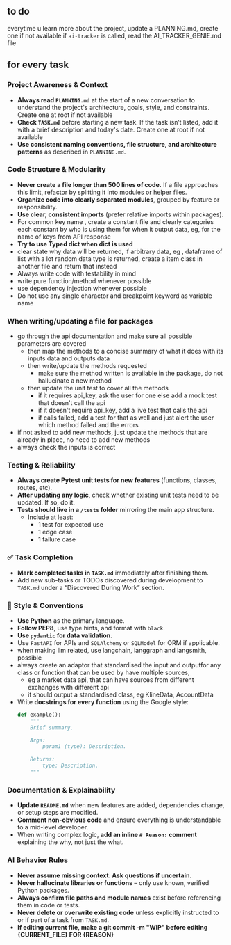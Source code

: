 
## to do
everytime u learn more about the project, update a PLANNING.md, create one if not available
if `ai-tracker` is called, read the AI_TRACKER_GENIE.md file

## for every task
### Project Awareness & Context
- **Always read `PLANNING.md`** at the start of a new conversation to understand the project's architecture, goals, style, and constraints. Create one at root if not available
- **Check `TASK.md`** before starting a new task. If the task isn’t listed, add it with a brief description and today's date. Create one at root if not available
- **Use consistent naming conventions, file structure, and architecture patterns** as described in `PLANNING.md`.

### Code Structure & Modularity
- **Never create a file longer than 500 lines of code.** If a file approaches this limit, refactor by splitting it into modules or helper files.
- **Organize code into clearly separated modules**, grouped by feature or responsibility.
- **Use clear, consistent imports** (prefer relative imports within packages).
- For common key name , create a constant file and clearly categories each constant by who is using them for when it output data, eg, for the name of keys from API response
- **Try to use Typed dict when dict is used**
- clear state why data will be returned, if arbitrary data, eg , dataframe of list with a lot random data type is returned, create a item class in another file and return that instead
- Always write code with testability in mind
- write pure function/method whenever possible
- use dependency injection whenever possible
- Do not use any single charactor and breakpoint keyword as variable name

### When writing/updating a file for packages
- go through the api documentation and make sure all possible parameters are covered
    - then map the methods to a concise summary of what it does with its inputs data and outputs data
    - then write/update the methods requested
        - make sure the method written is available in the package, do not hallucinate a new method
    - then update the unit test to cover all the methods
        - if it requires api_key, ask the user for one else add a mock test that doesn't call the api
        - if it doesn't require api_key, add a live test that calls the api
        - if calls failed, add a test for that as well and just alert the user which method failed and the errors
- if not asked to add new methods, just update the methods that are already in place, no need to add new methods
- always check the inputs is correct

### Testing & Reliability
- **Always create Pytest unit tests for new features** (functions, classes, routes, etc).
- **After updating any logic**, check whether existing unit tests need to be updated. If so, do it.
- **Tests should live in a `/tests` folder** mirroring the main app structure.
  - Include at least:
    - 1 test for expected use
    - 1 edge case
    - 1 failure case

### ✅ Task Completion
- **Mark completed tasks in `TASK.md`** immediately after finishing them.
- Add new sub-tasks or TODOs discovered during development to `TASK.md` under a “Discovered During Work” section.

### 📎 Style & Conventions
- **Use Python** as the primary language.
- **Follow PEP8**, use type hints, and format with `black`.
- **Use `pydantic` for data validation**.
- Use `FastAPI` for APIs and `SQLAlchemy` or `SQLModel` for ORM if applicable.
- when making llm related, use langchain, langgraph and langsmith, possible
- always create an adaptor that standardised the input and outputfor any class or function that can be used by have multiple sources, 
    - eg a market data api, that can have sources from different exchanges with different api
    - it should output a standardised class, eg KlineData, AccountData
- Write **docstrings for every function** using the Google style:
  ```python
  def example():
      """
      Brief summary.

      Args:
          param1 (type): Description.

      Returns:
          type: Description.
      """
  ```

### Documentation & Explainability
- **Update `README.md`** when new features are added, dependencies change, or setup steps are modified.
- **Comment non-obvious code** and ensure everything is understandable to a mid-level developer.
- When writing complex logic, **add an inline `# Reason:` comment** explaining the why, not just the what.

### AI Behavior Rules
- **Never assume missing context. Ask questions if uncertain.**
- **Never hallucinate libraries or functions** – only use known, verified Python packages.
- **Always confirm file paths and module names** exist before referencing them in code or tests.
- **Never delete or overwrite existing code** unless explicitly instructed to or if part of a task from `TASK.md`.
- **If editing current file, make a git commit -m "WIP" before editing {CURRENT_FILE} FOR {REASON}**